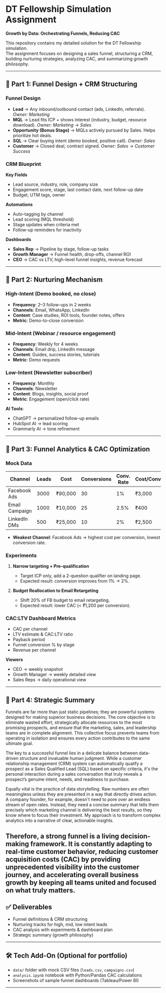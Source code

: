 
# DT Fellowship Simulation Assignment  
**Growth by Data: Orchestrating Funnels, Reducing CAC**  

This repository contains my detailed solution for the DT Fellowship simulation.  
The assignment focuses on designing a sales funnel, structuring a CRM, building nurturing strategies, analyzing CAC, and summarizing growth philosophy.  

---

## 📌 Part 1: Funnel Design + CRM Structuring  

### Funnel Design  

- **Lead** → Any inbound/outbound contact (ads, LinkedIn, referrals). *Owner: Marketing*  
- **MQL** → Lead fits ICP + shows interest (industry, budget, resource download). *Owner: Marketing → Sales*  
- **Opportunity (Bonus Stage)** → MQLs actively pursued by Sales. Helps prioritize hot deals.  
- **SQL** → Clear buying intent (demo booked, positive call). *Owner: Sales*  
- **Customer** → Closed deal, contract signed. *Owner: Sales → Customer Success*  

### CRM Blueprint  

**Key Fields**  
- Lead source, industry, role, company size  
- Engagement score, stage, last contact date, next follow-up date  
- Budget, UTM tags, owner  

**Automations**  
- Auto-tagging by channel  
- Lead scoring (MQL threshold)  
- Stage updates when criteria met  
- Follow-up reminders for inactivity  

**Dashboards**  
- **Sales Rep** → Pipeline by stage, follow-up tasks  
- **Growth Manager** → Funnel health, drop-offs, channel ROI  
- **CEO** → CAC vs LTV, high-level funnel insights, revenue forecast  

---

## 📌 Part 2: Nurturing Mechanism  

### High-Intent (Demo booked, no close)  
- **Frequency**: 2–3 follow-ups in 2 weeks  
- **Channels**: Email, WhatsApp, LinkedIn  
- **Content**: Case studies, ROI tools, founder notes, offers  
- **Metric**: Demo-to-close conversion  

### Mid-Intent (Webinar / resource engagement)  
- **Frequency**: Weekly for 4 weeks  
- **Channels**: Email drip, LinkedIn message  
- **Content**: Guides, success stories, tutorials  
- **Metric**: Demo requests  

### Low-Intent (Newsletter subscriber)  
- **Frequency**: Monthly  
- **Channels**: Newsletter  
- **Content**: Blogs, insights, social proof  
- **Metric**: Engagement (open/click rate)  

**AI Tools**:  
- ChatGPT → personalized follow-up emails  
- HubSpot AI → lead scoring  
- Grammarly AI → tone refinement  

---

## 📌 Part 3: Funnel Analytics & CAC Optimization  

### Mock Data  

| Channel        | Leads | Cost   | Conversions | Conv. Rate | Cost/Conv. |
|----------------|-------|--------|-------------|------------|------------|
| Facebook Ads   | 3000  | ₹90,000 | 30          | 1%         | ₹3,000     |
| Email Campaign | 1000  | ₹10,000 | 25          | 2.5%       | ₹400       |
| LinkedIn DMs   | 500   | ₹25,000 | 10          | 2%         | ₹2,500     |

- **Weakest Channel**: Facebook Ads → highest cost per conversion, lowest conversion rate.  

### Experiments  

1. **Narrow targeting + Pre-qualification**  
   - Target ICP only, add a 2-question qualifier on landing page.  
   - Expected result: conversion improves from 1% → 2%.  

2. **Budget Reallocation to Email Retargeting**  
   - Shift 20% of FB budget to email retargeting.  
   - Expected result: lower CAC (< ₹1,200 per conversion).  

### CAC:LTV Dashboard Metrics  

- CAC per channel  
- LTV estimate & CAC:LTV ratio  
- Payback period  
- Funnel conversion % by stage  
- Revenue per channel  

**Viewers**  
- CEO → weekly snapshot  
- Growth Manager → weekly detailed view  
- Sales Reps → daily operational view  

---

## 📌 Part 4: Strategic Summary  

Funnels are far more than just static pipelines; they are powerful systems designed for making superior business decisions. The core objective is to eliminate wasted effort, strategically allocate resources to the most promising prospects, and ensure that the marketing, sales, and leadership teams are in complete alignment. This collective focus prevents teams from operating in isolation and ensures every action contributes to the same ultimate goal.

The key to a successful funnel lies in a delicate balance between data-driven structure and invaluable human judgment. While a customer relationship management (CRM) system can automatically qualify a prospect as a Sales Qualified Lead (SQL) based on specific criteria, it's the personal interaction during a sales conversation that truly reveals a prospect’s genuine intent, needs, and readiness to purchase.

Equally vital is the practice of data storytelling. Raw numbers are often meaningless unless they are presented in a way that directly drives action. A company founder, for example, doesn't need to pore over an endless stream of open rates. Instead, they need a concise summary that tells them precisely which marketing channel is delivering the best results, so they know where to focus their investment. My approach is to transform complex analytics into a narrative of clear, actionable insights.

Therefore, a strong funnel is a living decision-making framework. It is constantly adapting to real-time customer behavior, reducing customer acquisition costs (CAC) by providing unprecedented visibility into the customer journey, and accelerating overall business growth by keeping all teams united and focused on what truly matters.
---

## ✅ Deliverables  

- Funnel definitions & CRM structuring  
- Nurturing tracks for high, mid, low intent leads  
- CAC analysis with experiments & dashboard plan  
- Strategic summary (growth philosophy)  

---

## 🛠️ Tech Add-On (Optional for portfolio)   
- `data/` folder with mock CSV files (`leads.csv`, `campaigns.csv`)  
- `analysis.ipynb` notebook with Python/Pandas CAC calculations  
- Screenshots of sample funnel dashboards (Tableau/Power BI)  

---
